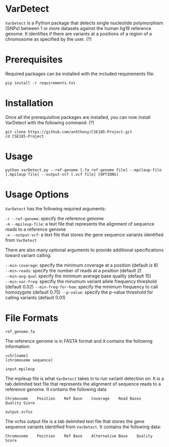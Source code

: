 # VarDetect
`VarDetect` is a Python package that detects single nucleotide polymorphism (SNPs) between 1 or more datasets against the human hg19 reference genome. It identifies if there are variants at a positions of a region of a chromosome as specified by the user. (?)

# Prerequisites
Required packages can be installed with the included requirements file:
```
pip install -r requirements.txt
```
# Installation
Once all the prerequisitive packages are installed, you can now install VarDetect with the following command: (?)
```
git clone https://github.com/anhthony/CSE185-Project.git
cd CSE185-Project
```
# Usage
```
python varDetect.py --ref-genome [.fa ref-genome file] --mpileup-file [.mpileup file] --output-vcf [.vcf file] [OPTIONS]
```

# Usage Options
```VarDetect``` has the following required arguments:   
    
```-r``` ```--ref-genome```: specify the reference genome  
```-m``` ```--mpileup-file```: a text file that represents the alignment of sequence reads to a reference genome    
```-o``` ```--output-vcf```: a text file that stores the gene sequence variants identified from  ```VarDetect```  
   
There are also many optional arguments to provide additional specifications toward variant calling:  
   
```--min-coverage```: specify the minimum coverage at a position (default is 8)  
```--min-reads```: specify the number of reads at a position (default 2)  
```--min-avg-qual``` specify the minimum average base quality (default 15)  
```--min-var-freq```: specifiy the minumum variant allele frequency threshold (default 0.02) 
```--min-freq-for-hom```: specify the minimum frequency to call homozygote (default 0.75)
```--p-value```: specify the p-value threshold for calling variants (default 0.01)

# File Formats
```ref_genome.fa```   
   
The reference genome is in FASTA format and it contains the following information:
```
>chr[name]
[chromosome sequence]
```

      
```input.mpileup```   
   
The mpileup file is what ```VarDetect``` takes in to run variant detection on. It is a tab delimited text file that represents the alignment of sequence reads to a reference genome. It contains the following data
```
Chromosome    Position    Ref Base    Coverage    Read Bases    Quality Score
```
    
```output.vcfss```   
    
The vcfss output file is a tab delimited text file that stores the gene sequence variants identified from  ```VarDetect```. It contains the following data:
```
Chromosome    Position    Ref Base    Alternative Base    Quality Score
```
